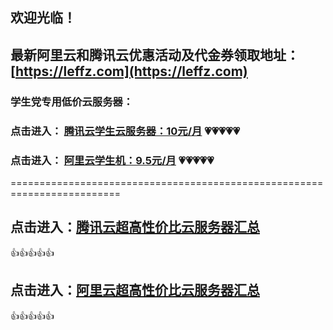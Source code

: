 ## 欢迎光临！


## 最新阿里云和腾讯云优惠活动及代金券领取地址：[https://leffz.com](https://leffz.com)



### 学生党专用低价云服务器：


###  点击进入： [腾讯云学生云服务器：10元/月](https://cloud.tencent.com/act/cps/redirect?redirect=10011&cps_key=8eb5bd7fecaebaa8c13d45dcda49294d) 💗💗💗💗💗


###  点击进入： [阿里云学生机：9.5元/月](https://promotion.aliyun.com/ntms/act/campus2018.html?source=5176.11533457&userCode=xbifxhv7&type=copy) 💗💗💗💗💗

=========================================================================

## 点击进入：[腾讯云超高性价比云服务器汇总](https://cloud.tencent.com/act/cps/redirect?redirect=1059&cps_key=8eb5bd7fecaebaa8c13d45dcda49294d&from=console)

👍👍👍👍👍


## 点击进入：[阿里云超高性价比云服务器汇总](https://www.aliyun.com/minisite/goods?userCode=xbifxhv7)

👍👍👍👍👍



